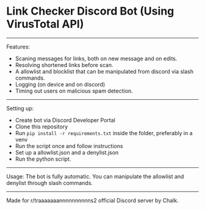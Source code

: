 # Link Checker Discord Bot (Using VirusTotal API)

----------------------------------------
Features: 
- Scaning messages for links, both on new message and on edits.
- Resolving shortened links before scan.
- A allowlist and blocklist that can be manipulated from discord via slash commands.
- Logging (on device and on discord)
- Timing out users on malicious spam detection.
----------------------------------------
Setting up:  
- Create bot via Discord Developer Portal
- Clone this repository
- Run `pip install -r requirements.txt` inside the folder, preferably in a venv
- Run the script once and follow instructions
- Set up a allowlist.json and a denylist.json
- Run the python script.
----------------------------------------
Usage: The bot is fully automatic. You can manipulate the allowlist and denylist through slash commands.  

----------------------------------------
Made for r/traaaaaaannnnnnnnnns2 official Discord server by Chalk.
